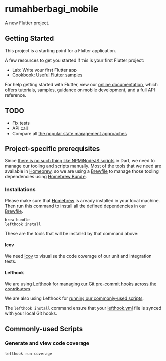 # rumahberbagi_mobile

A new Flutter project.

## Getting Started

This project is a starting point for a Flutter application.

A few resources to get you started if this is your first Flutter project:

- [Lab: Write your first Flutter app](https://flutter.dev/docs/get-started/codelab)
- [Cookbook: Useful Flutter samples](https://flutter.dev/docs/cookbook)

For help getting started with Flutter, view our
[online documentation](https://flutter.dev/docs), which offers tutorials,
samples, guidance on mobile development, and a full API reference.

## TODO

- Fix tests
- API call
- Compare all [the popular state management approaches](https://flutter.dev/docs/development/data-and-backend/state-mgmt/options)

## Project-specific prerequisites

Since [there is no such thing like NPM/NodeJS scripts](https://stackoverflow.com/a/49769659/3187014) in Dart, we need to manage our tooling and scripts manually. Most of the tools that we need are available in [Homebrew](https://brew.sh), so we are using a [Brewfile](https://thoughtbot.com/blog/brewfile-a-gemfile-but-for-homebrew) to manage those tooling dependencies using [Homebrew Bundle](https://github.com/Homebrew/homebrew-bundle).

### Installations

Please make sure that [Homebrew](https://brew.sh) is already installed in your local machine. Then run this command to install all the defined dependencies in our [Brewfile](./Brewfile).

```shell
brew bundle
lefthook install
```

These are the tools that will be installed by that command above:

#### lcov

We need [lcov](http://ltp.sourceforge.net/coverage/lcov.php) to visualise the code coverage of our unit and integration tests.

#### Lefthook

We are using [Lefthook](https://github.com/evilmartians/lefthook) for [managing our Git pre-commit hooks across the contributors](https://blog.devgenius.io/easy-git-hooks-for-flutter-f2927cbbcfd4).

We are also using Lefthook for [running our commonly-used scripts](https://github.com/evilmartians/lefthook/blob/master/docs/full_guide.md#run-githook-group-directly).

The `lefthook install` command ensure that your [lefthook.yml](lefthook.yml) file is synced with your local Git hooks.

## Commonly-used Scripts

### Generate and view code coverage

```shell
lefthook run coverage
```
